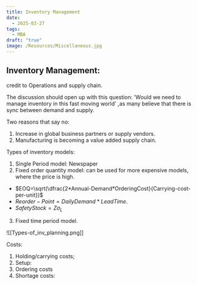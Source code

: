 ```yaml
---
title: Inventory Management
date:
  - 2025-03-27
tags:
  - MBA
draft: "true"
image: /Resources/Miscellaneous.jpg
---
```

## Inventory Management:
credit  to Operations and supply chain.

The discussion should open up with this question:
'Would we need to manage inventory in this fast moving world' ,as many believe that there is sync between demand and supply.

Two reasons that say no:
1. Increase in global business partners or supply vendors.
2. Manufacturing is becoming a value added supply chain.

Types of inventory  models:
1. Single Period model: Newspaper
2. Fixed order quantity model: can be used for more expensive models, where the price is high.

- $EOQ=\sqrt(\dfrac{2*Annual-Demand*OrderingCost}{Carrying-cost-per-unit})$
- $Reorder-Point= Daily Demand * LeadTime$.
- $SafetyStock=Z\sigma_L$


3.  Fixed time period model.

![[Types-of_inv_planning.png]]

Costs:
1. Holding/carrying costs;
2. Setup:
3. Ordering costs
4. Shortage costs:

